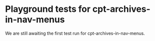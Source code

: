# Playground tests for cpt-archives-in-nav-menus
We are still awaiting the first test run for cpt-archives-in-nav-menus.
